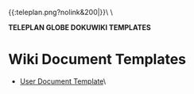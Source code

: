 {{:teleplan.png?nolink&200|}}\\
\\

**TELEPLAN GLOBE DOKUWIKI TEMPLATES**

# Wiki Document Templates


*  [User Document Template](templates/user_manual_template)\\

